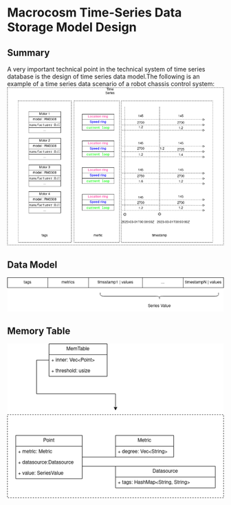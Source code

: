 # Macrocosm Time-Series Data Storage Model Design

## Summary
A very important technical point in the technical system of time series database is the design of time series data model.The following is an example of a time series data scenario of a robot chassis control system:   
![](../res/storage_timeseries_model.png)


## Data Model
![](../res/data_model.png)  

## Memory Table
![](../res/mem_table.png)  